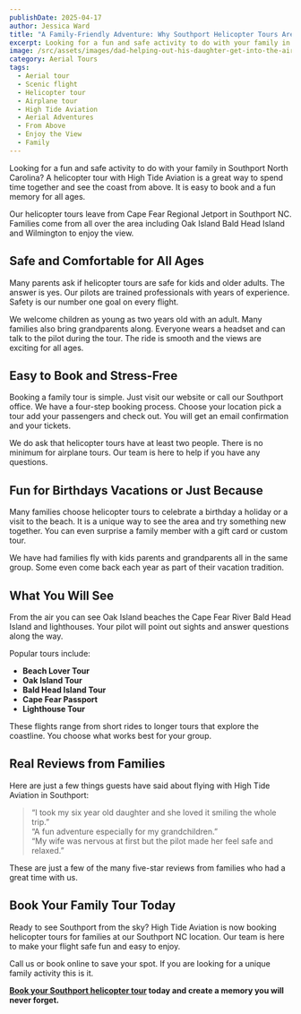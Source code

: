 ```yaml
---
publishDate: 2025-04-17
author: Jessica Ward
title: "A Family-Friendly Adventure: Why Southport Helicopter Tours Are Great for All Ages"
excerpt: Looking for a fun and safe activity to do with your family in Southport North Carolina? A helicopter tour with High Tide Aviation is a great way to spend time together and see the coast from above. It is easy to book and a fun memory for all ages.
image: /src/assets/images/dad-helping-out-his-daughter-get-into-the-airplane-high-tide-aviation.jpg
category: Aerial Tours
tags:
  - Aerial tour
  - Scenic flight
  - Helicopter tour
  - Airplane tour
  - High Tide Aviation
  - Aerial Adventures
  - From Above
  - Enjoy the View
  - Family
---
```


Looking for a fun and safe activity to do with your family in Southport North Carolina? A helicopter tour with High Tide Aviation is a great way to spend time together and see the coast from above. It is easy to book and a fun memory for all ages.

Our helicopter tours leave from Cape Fear Regional Jetport in Southport NC. Families come from all over the area including Oak Island Bald Head Island and Wilmington to enjoy the view.

## Safe and Comfortable for All Ages

Many parents ask if helicopter tours are safe for kids and older adults. The answer is yes. Our pilots are trained professionals with years of experience. Safety is our number one goal on every flight.

We welcome children as young as two years old with an adult. Many families also bring grandparents along. Everyone wears a headset and can talk to the pilot during the tour. The ride is smooth and the views are exciting for all ages.

## Easy to Book and Stress-Free

Booking a family tour is simple. Just visit our website or call our Southport office. We have a four-step booking process. Choose your location pick a tour add your passengers and check out. You will get an email confirmation and your tickets.

We do ask that helicopter tours have at least two people. There is no minimum for airplane tours. Our team is here to help if you have any questions.

## Fun for Birthdays Vacations or Just Because

Many families choose helicopter tours to celebrate a birthday a holiday or a visit to the beach. It is a unique way to see the area and try something new together. You can even surprise a family member with a gift card or custom tour.

We have had families fly with kids parents and grandparents all in the same group. Some even come back each year as part of their vacation tradition.

## What You Will See

From the air you can see Oak Island beaches the Cape Fear River Bald Head Island and lighthouses. Your pilot will point out sights and answer questions along the way.

Popular tours include:

- **Beach Lover Tour**
- **Oak Island Tour**
- **Bald Head Island Tour**
- **Cape Fear Passport**
- **Lighthouse Tour**

These flights range from short rides to longer tours that explore the coastline. You choose what works best for your group.

## Real Reviews from Families

Here are just a few things guests have said about flying with High Tide Aviation in Southport:

> “I took my six year old daughter and she loved it smiling the whole trip.”  
> “A fun adventure especially for my grandchildren.”  
> “My wife was nervous at first but the pilot made her feel safe and relaxed.”

These are just a few of the many five-star reviews from families who had a great time with us.

## Book Your Family Tour Today

Ready to see Southport from the sky? High Tide Aviation is now booking helicopter tours for families at our Southport NC location. Our team is here to make your flight safe fun and easy to enjoy.

Call us or book online to save your spot. If you are looking for a unique family activity this is it.

**[Book your Southport helicopter tour](/southport#tours) today and create a memory you will never forget.**
